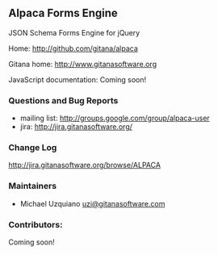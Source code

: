 ## Alpaca Forms Engine ##
JSON Schema Forms Engine for jQuery

Home: http://github.com/gitana/alpaca

Gitana home: http://www.gitanasoftware.org

JavaScript documentation: Coming soon!

### Questions and Bug Reports
 * mailing list: http://groups.google.com/group/alpaca-user
 * jira: http://jira.gitanasoftware.org/

### Change Log ##

http://jira.gitanasoftware.org/browse/ALPACA

### Maintainers
* Michael Uzquiano     uzi@gitanasoftware.com

### Contributors:

Coming soon!